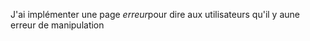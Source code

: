 <p>J'ai implémenter une page <em>erreur</em>pour dire aux utilisateurs qu'il y aune erreur de manipulation</p>
